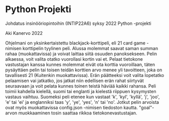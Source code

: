 # Python Projekti

Johdatus insinööriopintoihin (INTIP22A6) syksy 2022 Python -projekti

Aki Kanervo 2022

Ohjelmani on yksinkertaistettu blackjack-korttipeli, eli 21 card game -nimisen korttipelin tyylinen peli. Alussa molemmat saavat saman summan rahaa (muokattavissa) ja voivat laittaa siitä osuuden panoksekseen. Pelin alkaessa, voit valita otatko vuorollasi kortin vai et. Pelaat tietokone vastustajan kanssa kunnes molemmat eivät ota korttia vuoroillaan, täten pysäyttäen pelin tai toisen teidän korttien arvo menee yli tavoitteen, joka on tavallisesti 21 (Kuitenkin muokattavissa). Erän päätteeksi voit valita lopetatko pelaamisen vai jatkatko, jos jatkat niin edellisen erän rahat siirtyvät seuraavaan ja voit pelata kunnes toinen teistä häviää kaikki rahansa. Peli toimii kahdella kielellä, suomi tai englanti ja kielestä riippuen kysymysten vastaus vaihtuu. Suomeksi peli etenee kun vastaat 'k', 'kyl', 'kyllä', 'j', 'joo', 'e' tai 'ei' ja englanniksi taas 'y', 'ye', 'yes', 'n' tai 'no'. Jotkut pelin arvoista ovat myös muokattavissa config.json -nimisen tiedoston kautta. "goal"-arvon muokkaaminen tosin saattaa rikkoa tietokonevastustajan.

